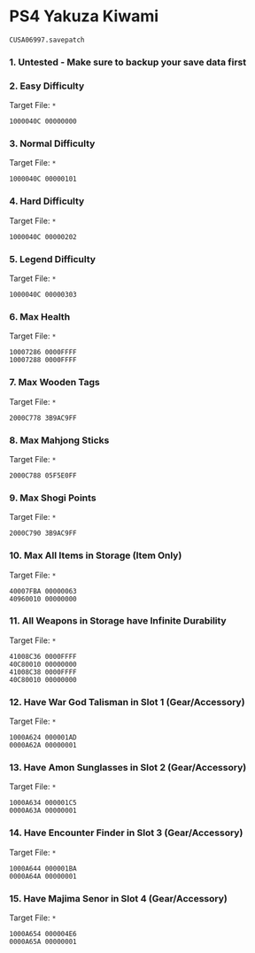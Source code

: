 # PS4 Yakuza Kiwami

`CUSA06997.savepatch`

### 1. Untested - Make sure to backup your save data first
### 2. Easy Difficulty

Target File: `*`

```
1000040C 00000000
```

### 3. Normal Difficulty

Target File: `*`

```
1000040C 00000101
```

### 4. Hard Difficulty

Target File: `*`

```
1000040C 00000202
```

### 5. Legend Difficulty

Target File: `*`

```
1000040C 00000303
```

### 6. Max Health

Target File: `*`

```
10007286 0000FFFF
10007288 0000FFFF
```

### 7. Max Wooden Tags

Target File: `*`

```
2000C778 3B9AC9FF
```

### 8. Max Mahjong Sticks

Target File: `*`

```
2000C788 05F5E0FF
```

### 9. Max Shogi Points

Target File: `*`

```
2000C790 3B9AC9FF
```

### 10. Max All Items in Storage (Item Only)

Target File: `*`

```
40007FBA 00000063
40960010 00000000
```

### 11. All Weapons in Storage have Infinite Durability

Target File: `*`

```
41008C36 0000FFFF
40C80010 00000000
41008C38 0000FFFF
40C80010 00000000
```

### 12. Have War God Talisman in Slot 1 (Gear/Accessory)

Target File: `*`

```
1000A624 000001AD
0000A62A 00000001
```

### 13. Have Amon Sunglasses in Slot 2 (Gear/Accessory)

Target File: `*`

```
1000A634 000001C5
0000A63A 00000001
```

### 14. Have Encounter Finder in Slot 3 (Gear/Accessory)

Target File: `*`

```
1000A644 000001BA
0000A64A 00000001
```

### 15. Have Majima Senor in Slot 4 (Gear/Accessory)

Target File: `*`

```
1000A654 000004E6
0000A65A 00000001
```

